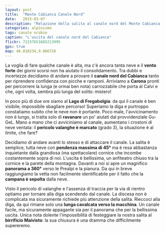 ```yaml
---
layout: post
title:  "Monte Cabianca Canale Nord"
date:   2015-03-07
description: "Relazione della salita al canale nord del Monte Cabianca per il Lago di Fregabolgia"
categories: alpinismo
tags: canale orobie
caption: "L'uscita del canale nord del Cabianca"
flickr: 72157651685213995
gps: true
map: 46.010234,9.866726
---
```


La voglia di fare qualche canale è alta, ma c'è ancora tanta neve e il **vento forte** dei giorni scorsi non ha aiutato il consolidamento. Tra dubbi e incertezze decidiamo di andare a provare il **canale nord del Cabianca** tanto per riprendere  confidenza con picche e ramponi. Arriviamo a **Carona** pronti per percorrere la lunga (e ormai ben nota) carrozzabile che porta al Calvi e che, ogni volta, sembra più lunga del solito: mistero!

In poco più di due ore siamo al **Lago di Fregabolgia**: da qui il canale è ben visibile; impossibile sbagliare percorso!  Superiamo la diga e purtroppo constatiamo subito che le neve non è portante. Poco male, l'avvicinamento non è lungo, si tratta solo di **ravanare** un po' aiutati dal provvidenziale Gu-GeL. Mano a mano che ci avviciniamo al canale, aumentano i crostoni di neve ventata: il **pericolo valanghe è marcato** (grado 3), la situazione è al limite, che fare? 

Decidiamo di andare avanti lo stesso e di attaccare il canale. La salita è semplice, tutta neve con **pendenza massima di 45°** ma è resa abbastanza inquietante dalla grandiosa (ma spettacolare) cornice che incombe costantemente sopra di noi. L'uscita è bellissima, un anfiteatro chiuso tra la cornice e la parete della montagna. Davanti a noi si apre un magnifico **panorama a 360°** verso le Prealpi e la pianura. Da qui in breve raggiungiamo la vetta non facilmente identificabile per il fatto che la **campana è sepolta** dalla neve.

Visto il pericolo di valanghe e l'assenza di traccia per la via di rientro optiamo per tornare alla diga scendendo dal canale. La discesa non è complicata ma sicuramente richiede più attenzione della salita. Rieccoci alla diga, da qui rimane solo una **lunga cavalcata verso la macchina**. Un canale facile, ma sicuramente appagante sia per il panorama che per la bellissima uscita. Unica nota dolente l'impossibilità di festeggiare la nostra salita al **birrificio Maivisto**: la sua chiusura è una dramma che difficilmente supereremo.

